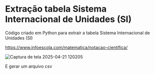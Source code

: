 # Extração tabela Sistema Internacional de Unidades (SI)

Código criado em Python para extrair a tabela Sistema Internacional de Unidades (SI)

https://www.infoescola.com/matematica/notacao-cientifica/

![Captura de tela 2025-04-21 120205](https://github.com/user-attachments/assets/8f2b6f8d-e122-4ab4-8116-bb7caafbf1dd)

E gerar um arquivo csv
